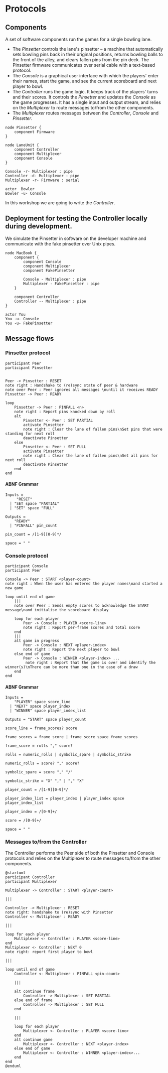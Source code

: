 # Protocols

## Components

A set of software components run the games for a single bowling lane.

* The _Pinsetter_ controls the lane's pinsetter – a machine that automatically sets bowling pins back in their original positions, returns bowling balls to the front of the alley, and clears fallen pins from the pin deck.  The Pinsetter firmware communicates over serial cable with a text-based protocol.
* The _Console_ is a graphical user interface with which the players' enter their names, start the game, and see the current scoreboard and next player to bowl.
* The _Controller_ runs the game logic.  It keeps track of the players' turns and their scores.  It controls the _Pinsetter_ and updates the _Console_ as the game progresses.  It has a single input and output stream, and relies on the _Multiplexer_ to route messages to/from the other components.
* The _Multiplexer_ routes messages between the _Controller_, _Console_ and _Pinsetter_.

```plantuml
node Pinsetter {
    component Firmware
}

node LaneUnit {
    component Controller
    component Multiplexer
    component Console
}

Console -r- Multiplexer : pipe
Controller -d- Multiplexer : pipe
Multiplexer -r- Firmware : serial

actor  Bowler
Bowler -u- Console
```

In this workshop we are going to write the _Controller_.

## Deployment for testing the Controller locally during development.  

We simulate the Pinsetter in software on the developer machine and communicate with the fake pinsetter over Unix pipes.

```plantuml
node MacBook {
    component {
        component Console
        component Multiplexer
        component FakePinsetter
        
        Console - Multiplexer : pipe
        Multiplexer - FakePinsetter : pipe
    }
    
    component Controller
    Controller -- Multiplexer : pipe
}

actor You
You -u- Console
You -u- FakePinsetter
```


## Message flows

### Pinsetter protocol


```plantuml
participant Peer
participant Pinsetter


Peer -> Pinsetter : RESET
note right : Handshake to (re)sync state of peer & hardware
note over Peer : Peer ignores all messages \nuntil it receives READY 
Pinsetter -> Peer : READY

loop
    Pinsetter -> Peer : PINFALL <n>
    note right : Report pins knocked down by roll
    alt
        Pinsetter <- Peer : SET PARTIAL
        activate Pinsetter
        note right : Clear the lane of fallen pins\nSet pins that were standing for next roll
        deactivate Pinsetter
    else
        Pinsetter <- Peer : SET FULL 
        activate Pinsetter
        note right : Clear the lane of fallen pins\nSet all pins for next roll
        deactivate Pinsetter
    end
end
```

#### ABNF Grammar

```
Inputs = 
     "RESET"
  | "SET space "PARTIAL"
  | "SET" space "FULL"

Outputs = 
    "READY"
  | "PINFALL" pin_count

pin_count = /[1-9][0-9]*/

space = " "
```

### Console protocol

```plantuml
participant Console
participant Peer

Console -> Peer : START <player-count>
note right : When the user has entered the player names\nand started a new game

loop until end of game
    |||
    note over Peer : Sends empty scores to acknowledge the START message\nand initialise the scoreboard display 
    
    loop for each player
        Peer -> Console : PLAYER <score-line>
        note right : Report per-frame scores and total score
    end
    |||
    alt game in progress
        Peer -> Console : NEXT <player-index>
        note right : Report the next player to bowl
    else end of game
        Peer -> Console : WINNER <player-index> ...
         note right : Report that the game is over and identify the winner(s)\nThere can be more than one in the case of a draw
    end
end
```

#### ABNF Grammar

```
Inputs = 
    "PLAYER" space score_line
  | "NEXT" space player_index
  | "WINNER" space player_index_list

Outputs = "START" space player_count

score_line = frame_scores? score

frame_scores = frame_score | frame_score space frame_scores

frame_score = rolls "," score?

rolls = numeric_rolls | symbolic_spare | symbolic_strike

numeric_rolls = score? "," score?

symbolic_spare = score "," "/"

symbolic_strike = "X" "," | "," "X"

player_count = /[1-9][0-9]*/

player_index_list = player_index | player_index space player_index_list

player_index = /[0-9]+/

score = /[0-9]+/

space = " "
```

### Messages to/from the Controller

The Controller performs the Peer side of both the Pinsetter and Console protocols and relies on the Multiplexer to route messages to/from the other components.

```plantuml
@startuml
participant Controller
participant Multiplexer

Multiplexer -> Controller : START <player-count>

|||

Controller -> Multiplexer : RESET
note right: handshake to (re)sync with Pinsetter
Controller <- Multiplexer : READY

|||

loop for each player
    Multiplexer <- Controller : PLAYER <score-line>
end
Multiplexer <- Controller : NEXT 0
note right: report first player to bowl

|||

loop until end of game
    Controller <- Multiplexer : PINFALL <pin-count>
    
    |||
    
    alt continue frame
        Controller -> Multiplexer : SET PARTIAL
    else end of frame
        Controller -> Multiplexer : SET FULL
    end
    
    |||
    
    loop for each player
        Multiplexer <- Controller : PLAYER <score-line>
    end
    alt continue game
        Multiplexer <- Controller : NEXT <player-index>
    else end of game
        Multiplexer <- Controller : WINNER <player-index>...
    end
end
@enduml
```




